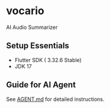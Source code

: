 # vocario

AI Audio Summarizer

## Setup Essentials

* Flutter SDK ( 3.32.6 Stable)
* JDK 17

## Guide for AI Agent

See [AGENT.md](./AGENT.md) for detailed instructions.
